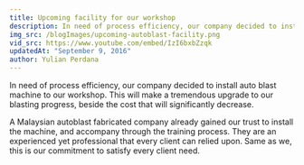 ```yaml
---
title: Upcoming facility for our workshop
description: In need of process efficiency, our company decided to install auto blast machine to our workshop....
img_src: /blogImages/upcoming-autoblast-facility.png
vid_src: https://www.youtube.com/embed/IzI6bxbZzqk
updatedAt: "September 9, 2016"
author: Yulian Perdana
---
```


In need of process efficiency, our company decided to install auto blast machine to our workshop. This will make a tremendous upgrade to our blasting progress, beside the cost that will significantly decrease.

A Malaysian autoblast fabricated company already gained our trust to install the machine, and accompany through the training process. They are an experienced yet professional that every client can relied upon.
Same as we, this is our commitment to satisfy every client need.